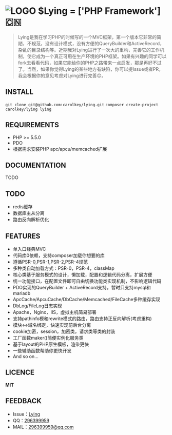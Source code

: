 ![LOGO](web/favicon.ico "Lying") $Lying = ['PHP Framework'] :cn:
===============================================================
>Lying是我在学习PHP的时候写的一个MVC框架，第一个版本它非常的简陋，不规范，没有设计模式，没有方便的QueryBuilder和ActiveRecord，杂乱的目录结构等。近期我对Lying进行了一次大的重构，完善它的工作机制，使它成为一个真正可用在生产环境的PHP框架。如果有兴趣的同学可以fork去看看代码，如果它能给你的PHP之路带来一点启发，那是再好不过了。当然，如果你觉得Lying的某些地方有缺陷，你可以提Issue或者PR，我会根据你的意见考虑对Lying进行完善:blush:。

INSTALL
-------
`git clone git@github.com:carolkey/lying.git`
`composer create-project carolkey/lying lying`

REQUIREMENTS
------------
* PHP >= 5.5.0
* PDO
* 根据需求安装PHP apc/apcu/memcached扩展

DOCUMENTATION
-------------
TODO

TODO
----
* redis缓存
* 数据库主从分离
* 路由反向解析优化

FEATURES
--------
* 单入口经典MVC
* 代码库0依赖，支持composer加载你想要的库
* 遵循PSR-0,PSR-1,PSR-2,PSR-4规范
* 多种类自动加载方式：PSR-0，PSR-4，classMap
* 核心类基于服务模式的设计，懒加载，配置和逻辑代码分离，扩展方便
* 统一功能接口，在配置文件即可自由切换功能类实现机制，不影响逻辑代码
* PDO实现的QueryBuilder + ActiveRecord支持，暂时只支持mysql和mariadb
* ApcCache/ApcuCache/DbCache/Memcached/FileCache多种缓存实现
* DbLog/FileLog日志实现
* Apache，Nginx，IIS，虚拟主机简易部署
* 支持pathinfo模和rewrite模式的路由，路由支持正反向解析(考虑重构)
* 模块<->域名绑定，快速实现前后台分离
* cookie加密，session，加密类，请求类等类的封装
* 工厂函数maker()简便实例化服务类
* 基于layout的PHP原生模板，渲染更快
* 一些辅助函数帮助你更快开发
* And so on...

LICENCE
-------
**MIT**

FEEDBACK
--------
* Issue：[Lying](https://github.com/carolkey/lying/issues)
* QQ：[296399959](http://wpa.qq.com/msgrd?v=3&uin=296399959&site=qq&menu=yes)
* MAIL：<296399959@qq.com>

